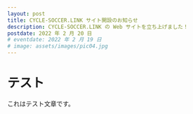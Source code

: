 ```yaml
---
layout: post
title: CYCLE-SOCCER.LINK サイト開設のお知らせ
description: CYCLE-SOCCER.LINK の Web サイトを立ち上げました！
postdate: 2022 年 2 月 20 日
# eventdate: 2022 年 2 月 19 日
# image: assets/images/pic04.jpg
---
```


# テスト

これはテスト文章です。

